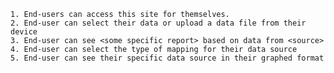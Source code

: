 	1. End-users can access this site for themselves.
	2. End-user can select their data or upload a data file from their device
	3. End-user can see <some specific report> based on data from <source>
	4. End-user can select the type of mapping for their data source
	5. End-user can see their specific data source in their graphed format